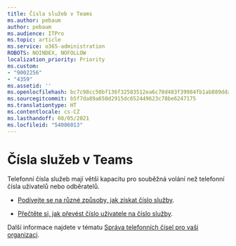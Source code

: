 ```yaml
---
title: Čísla služeb v Teams
ms.author: pebaum
author: pebaum
ms.audience: ITPro
ms.topic: article
ms.service: o365-administration
ROBOTS: NOINDEX, NOFOLLOW
localization_priority: Priority
ms.custom:
- "9002256"
- "4359"
ms.assetid: ''
ms.openlocfilehash: bc7c98cc50bf136f32583512ea6c78d483f39984fb1ab889dda19d1c1391e90f
ms.sourcegitcommit: b5f7da89a650d2915dc652449623c78be6247175
ms.translationtype: HT
ms.contentlocale: cs-CZ
ms.lasthandoff: 08/05/2021
ms.locfileid: "54086013"
---
```

# <a name="service-numbers-in-teams"></a>Čísla služeb v Teams

Telefonní čísla služeb mají větší kapacitu pro souběžná volání než telefonní čísla uživatelů nebo odběratelů. 

- [Podívejte se na různé způsoby, jak získat číslo služby](https://docs.microsoft.com/microsoftteams/getting-service-phone-numbers). 

- [Přečtěte si, jak převést číslo uživatele na číslo služby](https://docs.microsoft.com/microsoftteams/manage-phone-numbers-for-your-organization/phone-number-management-for-the-u-s).

Další informace najdete v tématu [Správa telefonních čísel pro vaši organizaci](https://docs.microsoft.com/microsoftteams/manage-phone-numbers-for-your-organization/manage-phone-numbers-for-your-organization).
